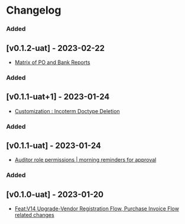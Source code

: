 # Changelog

### Added

## [v0.1.2-uat] - 2023-02-22

- [ Matrix of PO and Bank Reports ](https://gitlab.com/atri-tech/atri-maintainers/onefinance-14/-/merge_requests/4)

### Added

## [v0.1.1-uat+1] - 2023-01-24

- [Customization : Incoterm Doctype Deletion ](https://gitlab.com/atri-tech/atri-maintainers/onefinance-14/-/merge_requests/3)

### Added

## [v0.1.1-uat] - 2023-01-24

- [Auditor role permissions | morning reminders for approval](https://gitlab.com/atri-tech/atri-maintainers/onefinance-14/-/merge_requests/2)
### Added

## [v0.1.0-uat] - 2023-01-20

- [Feat:V14 Upgrade-Vendor Registration Flow, Purchase Invoice Flow related changes](https://gitlab.com/atri-tech/atri-maintainers/onefinance-14/-/merge_requests/1)
